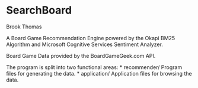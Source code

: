 SearchBoard
===========
Brook Thomas

A Board Game Recommendation Engine powered by the Okapi BM25 Algorithm and Microsoft Cognitive Services Sentiment Analyzer.

Board Game Data provided by the BoardGameGeek.com API.

The program is split into two functional areas:
    *   recommender/    Program files for generating the data.
    *   application/    Application files for browsing the data.